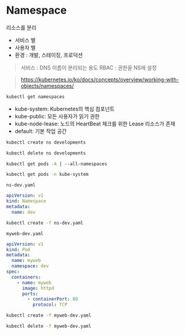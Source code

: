 # Namespace

리소스를 분리
- 서비스 별
- 사용자 별
- 환경 : 개발, 스테이징, 프로덕션

> 서비스 : DNS 이름이 분리되는 용도
> RBAC : 권한을 NS에 설정

> https://kubernetes.io/ko/docs/concepts/overview/working-with-objects/namespaces/

``` bash
kubectl get namespaces
```

- kube-system: Kubernetes의 핵심 컴포넌트
- kube-public: 모든 사용자가 읽기 권한
- kube-node-lease: 노드의 HeartBeat 체크를 위한 Lease 리소스가 존재
- default: 기본 작업 공간

``` bash
kubectl create ns developments
```

``` bash
kubectl delete ns developments
```

``` bash
kubectl get pods -A | --all-namespaces
```

``` bash
kubectl get pods -n kube-system
```


`ns-dev.yaml`
``` yaml
apiVersion: v1
kind: Namespace
metadata:
  name: dev
```

``` bash
kubectl create -f ns-dev.yaml
```

`myweb-dev.yaml`
``` yaml
apiVersion: v1
kind: Pod
metadata:
  name: myweb
  namespace: dev
spec:
  containers:
    - name: myweb
      image: httpd
      ports:
        - containerPort: 80
          protocol: TCP          
```

``` bash
kubectl create -f myweb-dev.yaml
```

``` bash
kubectl delete -f myweb-dev.yaml
```